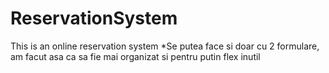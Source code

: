 # ReservationSystem
This is an online reservation system 
*Se putea face si doar cu 2 formulare, am facut asa ca sa fie mai organizat si pentru putin flex inutil
